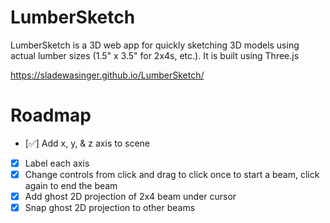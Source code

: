 # LumberSketch
LumberSketch is a 3D web app for quickly sketching 3D models using actual lumber sizes (1.5" x 3.5" for 2x4s, etc.). It is built using Three.js

https://sladewasinger.github.io/LumberSketch/


# Roadmap
- [✅] Add x, y, & z axis to scene
- [x] Label each axis
- [x] Change controls from click and drag to click once to start a beam, click again to end the beam
- [x] Add ghost 2D projection of 2x4 beam under cursor
- [x] Snap ghost 2D projection to other beams